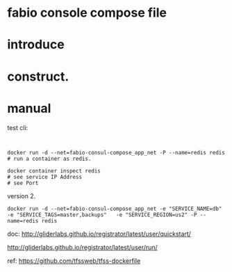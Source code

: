 # fabio console compose file


# introduce


# construct.




# manual
test cli:
```


docker run -d --net=fabio-consul-compose_app_net -P --name=redis redis
# run a container as redis.

docker container inspect redis
# see service IP Address
# see Port
```


version 2.
```
docker run -d --net=fabio-consul-compose_app_net -e "SERVICE_NAME=db"   -e "SERVICE_TAGS=master,backups"   -e "SERVICE_REGION=us2" -P --name=redis redis
```


doc: 
http://gliderlabs.github.io/registrator/latest/user/quickstart/


http://gliderlabs.github.io/registrator/latest/user/run/


ref:
https://github.com/tfssweb/tfss-dockerfile
